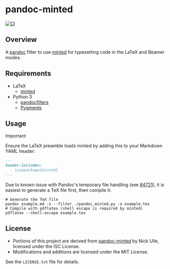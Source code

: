 # pandoc-minted

[![CI](https://github.com/megabyde/pandoc-minted/actions/workflows/main.yml/badge.svg)](https://github.com/megabyde/pandoc-minted/actions/workflows/main.yml)

## Overview

A [pandoc](http://pandoc.org) filter to use [minted](https://www.ctan.org/pkg/minted)
for typesetting code in the LaTeX and Beamer modes.

## Requirements

- LaTeX
  - [minted](https://ctan.org/pkg/minted)
- Python 3
  - [pandocfilters](https://pypi.org/project/pandocfilters/)
  - [Pygments](https://pypi.org/project/Pygments/)

## Usage

> [!IMPORTANT]
> Ensure the LaTeX preamble loads minted by adding this to your Markdown YAML
> header:
>
> ```markdown
> ---
> header-includes:
>   - \usepackage{minted}
> ---
> ```

Due to known issue with Pandoc's temporary file handling (see [#4721](https://github.com/jgm/pandoc/issues/4721)),
it is easiest to generate a TeX file first, then compile it:

```shell
# Generate the TeX file
pandoc example.md -s --filter ./pandoc_minted.py -o example.tex
# Compile with pdflatex (shell escape is required by minted)
pdflatex --shell-escape example.tex
```

## License

- Portions of this project are derived from [pandoc-minted](https://github.com/nick-ulle/pandoc-minted)
  by Nick Ulle, licensed under the ISC License.
- Modifications and additions are licensed under the MIT License.

See the `LICENSE.txt` file for details.
